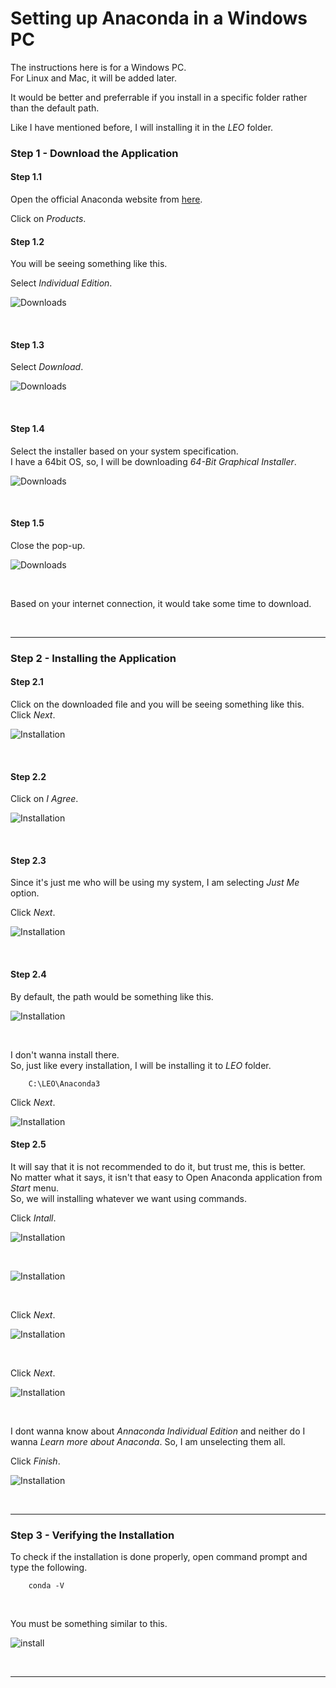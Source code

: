 # Setting up Anaconda in a Windows PC

The instructions here is for a Windows PC. <br>
For Linux and Mac, it will be added later.<br>

It would be better and preferrable if you install in a specific folder rather than the default path.<br>

Like I have mentioned before, I will installing it in the *LEO* folder.<br>

### Step 1 - Download the Application

#### Step 1.1

Open the official Anaconda website from [here](https://www.anaconda.com/).<br>

Click on _Products_.<br>

#### Step 1.2

You will be seeing something like this.<br>

Select _Individual Edition_. <br>

![Downloads](https://github.com/KamalDGRT/static/blob/master/SetupStuf/Anaconda/img/01.png)

<br>

#### Step 1.3

Select _Download_. <br>

![Downloads](https://github.com/KamalDGRT/static/blob/master/SetupStuf/Anaconda/img/02.png)

<br>

#### Step 1.4

Select the installer based on your system specification. <br>
I have a 64bit OS, so, I will be downloading _64-Bit Graphical Installer_. <br>

![Downloads](https://github.com/KamalDGRT/static/blob/master/SetupStuf/Anaconda/img/03.png)

<br>

#### Step 1.5

Close the pop-up. <br>

![Downloads](https://github.com/KamalDGRT/static/blob/master/SetupStuf/Anaconda/img/04.png)

<br>

Based on your internet connection, it would take some time to download. 

<br>

<hr>

### Step 2 - Installing the Application

#### Step 2.1

Click on the downloaded file and you will be seeing something like this. <br>
Click _Next_. <br>

![Installation](https://github.com/KamalDGRT/static/blob/master/SetupStuf/Anaconda/img/05.png)

<br>

#### Step 2.2

Click on _I Agree_. <br>

![Installation](https://github.com/KamalDGRT/static/blob/master/SetupStuf/Anaconda/img/06.png)

<br>

#### Step 2.3

Since it's just me who will be using my system, I am selecting _Just Me_ option. <br>

Click _Next_. <br>

![Installation](https://github.com/KamalDGRT/static/blob/master/SetupStuf/Anaconda/img/07.png)

<br>

#### Step 2.4

By default, the path would be something like this. <br>

![Installation](https://github.com/KamalDGRT/static/blob/master/SetupStuf/Anaconda/img/08.png)

<br>

I don't wanna install there. <br>
So, just like every installation, I will be installing it to _LEO_ folder. <br>

        C:\LEO\Anaconda3

Click _Next_. <br>

![Installation](https://github.com/KamalDGRT/static/blob/master/SetupStuf/Anaconda/img/09.png)

#### Step 2.5

It will say that it is not recommended to do it, but trust me, this is better. <br>
No matter what it says, it isn't that easy to Open Anaconda application from _Start_ menu. <br>
So, we will installing whatever we want using commands. <br>

Click _Intall_.

![Installation](https://github.com/KamalDGRT/static/blob/master/SetupStuf/Anaconda/img/10.png)

<br>

![Installation](https://github.com/KamalDGRT/static/blob/master/SetupStuf/Anaconda/img/11.png)

<br>

Click _Next_. <br>

![Installation](https://github.com/KamalDGRT/static/blob/master/SetupStuf/Anaconda/img/12.png)

<br>

Click _Next_. <br>

![Installation](https://github.com/KamalDGRT/static/blob/master/SetupStuf/Anaconda/img/13.png)

<br>

I dont wanna know about _Annaconda Individual Edition_ and neither do I wanna _Learn more about Anaconda_. So, I am unselecting them all. <br>

Click _Finish_.

![Installation](https://github.com/KamalDGRT/static/blob/master/SetupStuf/Anaconda/img/14.png)

<br>

<hr>

### Step 3 - Verifying the Installation

To check if the installation is done properly, open command prompt and type the following. <br>

        conda -V

<br>

You must be something similar to this. <br>

![install](https://github.com/KamalDGRT/static/blob/master/SetupStuf/Anaconda/img/15.png)

<br>
<hr>
